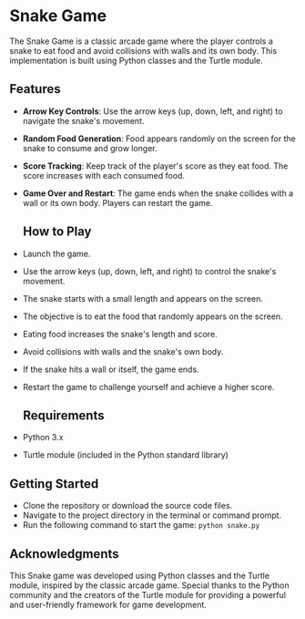 # Snake Game 

The Snake Game is a classic arcade game where the player controls a snake to eat food and avoid collisions with walls and its own body. This implementation is built using Python classes and the Turtle module.

## Features

- **Arrow Key Controls**: Use the arrow keys (up, down, left, and right) to navigate the snake's movement.
- **Random Food Generation**: Food appears randomly on the screen for the snake to consume and grow longer.
- **Score Tracking**: Keep track of the player's score as they eat food. The score increases with each consumed food.
- **Game Over and Restart**: The game ends when the snake collides with a wall or its own body. Players can restart the game.

  ## How to Play

- Launch the game.
- Use the arrow keys (up, down, left, and right) to control the snake's movement.
- The snake starts with a small length and appears on the screen.
- The objective is to eat the food that randomly appears on the screen.
- Eating food increases the snake's length and score.
- Avoid collisions with walls and the snake's own body.
- If the snake hits a wall or itself, the game ends.
- Restart the game to challenge yourself and achieve a higher score.

  ## Requirements

- Python 3.x
- Turtle module (included in the Python standard library)

## Getting Started

- Clone the repository or download the source code files.
- Navigate to the project directory in the terminal or command prompt.
- Run the following command to start the game:
``` python snake.py ```

## Acknowledgments

This Snake game was developed using Python classes and the Turtle module, inspired by the classic arcade game. Special thanks to the Python community and the creators of the Turtle module for providing a powerful and user-friendly framework for game development.
